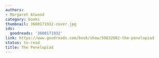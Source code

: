 ```yaml
---
authors:
- Margaret Atwood
category: books
thumbnail: 3600171932-cover.jpg
ids:
  goodreads: '3600171932'
link: https://www.goodreads.com/book/show/50832682-the-penelopiad
status: to-read
title: The Penelopiad
---
```

